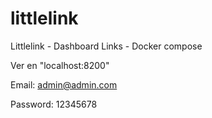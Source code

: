# littlelink
Littlelink - Dashboard Links - Docker compose

Ver en "localhost:8200"

Email: admin@admin.com

Password: 12345678


